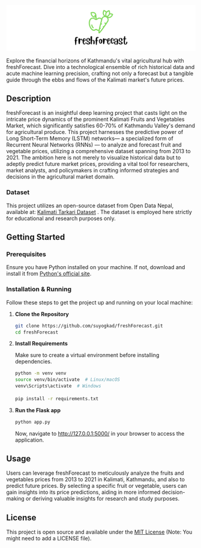 ![freshForecast Logo](assets/template1.png)

Explore the financial horizons of Kathmandu's vital agricultural hub with freshForecast. Dive into a technological ensemble of rich historical data and acute machine learning precision, crafting not only a forecast but a tangible guide through the ebbs and flows of the Kalimati market's future prices.
## Description

freshForecast is an insightful deep learning project that casts light on the intricate price dynamics of the prominent Kalimati Fruits and Vegetables Market, which significantly satisfies 60-70% of Kathmandu Valley's demand for agricultural produce. This project harnesses the predictive power of Long Short-Term Memory (LSTM) networks— a specialized form of Recurrent Neural Networks (RNNs) — to analyze and forecast fruit and vegetable prices, utilizing a comprehensive dataset spanning from 2013 to 2021. The ambition here is not merely to visualize historical data but to adeptly predict future market prices, providing a vital tool for researchers, market analysts, and policymakers in crafting informed strategies and decisions in the agricultural market domain.

### Dataset

This project utilizes an open-source dataset from Open Data Nepal, available at: [Kalimati Tarkari Dataset](https://opendatanepal.com/dataset/kalimati-tarkari-dataset)
. The dataset is employed here strictly for educational and research purposes only.

## Getting Started

### Prerequisites

Ensure you have Python installed on your machine. If not, download and install it from [Python's official site](https://www.python.org/).

### Installation & Running

Follow these steps to get the project up and running on your local machine:

1. **Clone the Repository**

   ```sh
   git clone https://github.com/suyogkad/freshForecast.git
   cd freshForecast

2. **Install Requirements**

   Make sure to create a virtual environment before installing dependencies.
   
   ```sh
   python -m venv venv
   source venv/bin/activate  # Linux/macOS
   venv\Scripts\activate  # Windows

   pip install -r requirements.txt
   
3. **Run the Flask app**
   
   ```sh
   python app.py
   ```
   
   Now, navigate to http://127.0.0.1:5000/ in your browser to access the application.

## Usage

Users can leverage freshForecast to meticulously analyze the fruits and vegetables prices from 2013 to 2021 in Kalimati, Kathmandu, and also to predict future prices. By selecting a specific fruit or vegetable, users can gain insights into its price predictions, aiding in more informed decision-making or deriving valuable insights for research and study purposes.

## License

This project is open source and available under the [MIT License](LICENSE) (Note: You might need to add a LICENSE file).
